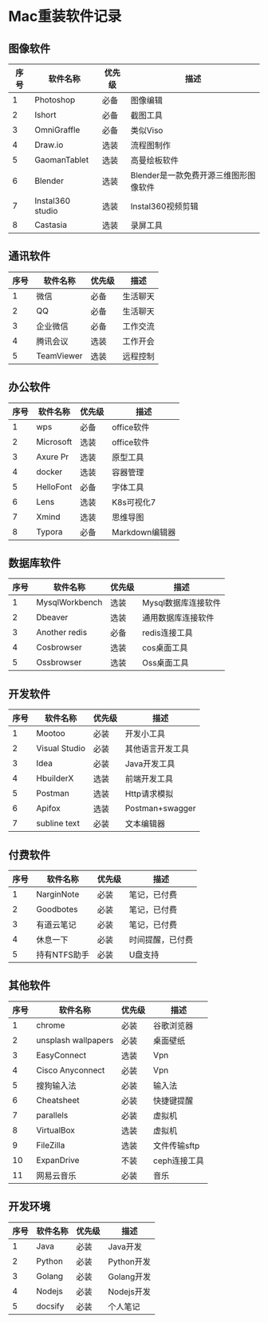 # Mac重装软件记录

## 图像软件

| 序号 | 软件名称         | 优先级 | 描述                                  |
| ---- | ---------------- | ------ | ------------------------------------- |
| 1    | Photoshop        | 必备   | 图像编辑                              |
| 2    | Ishort           | 必备   | 截图工具                              |
| 3    | OmniGraffle      | 必备   | 类似Viso                              |
| 4    | Draw.io          | 选装   | 流程图制作                            |
| 5    | GaomanTablet     | 选装   | 高曼绘板软件                          |
| 6    | Blender          | 选装   | Blender是一款免费开源三维图形图像软件 |
| 7    | Instal360 studio | 选装   | Instal360视频剪辑                     |
| 8    | Castasia         | 选装   | 录屏工具                              |

## 通讯软件

| 序号 | 软件名称   | 优先级 | 描述     |
| ---- | ---------- | ------ | -------- |
| 1    | 微信       | 必备   | 生活聊天 |
| 2    | QQ         | 必备   | 生活聊天 |
| 3    | 企业微信   | 必备   | 工作交流 |
| 4    | 腾讯会议   | 选装   | 工作开会 |
| 5    | TeamViewer | 选装   | 远程控制 |

## 办公软件

| 序号 | 软件名称  | 优先级 | 描述           |
| ---- | --------- | ------ | -------------- |
| 1    | wps       | 必备   | office软件     |
| 2    | Microsoft | 选装   | office软件     |
| 3    | Axure Pr  | 选装   | 原型工具       |
| 4    | docker    | 选装   | 容器管理       |
| 5    | HelloFont | 必备   | 字体工具       |
| 6    | Lens      | 选装   | K8s可视化7     |
| 7    | Xmind     | 选装   | 思维导图       |
| 8    | Typora    | 必备   | Markdown编辑器 |

## 数据库软件

| 序号 | 软件名称       | 优先级 | 描述                |
| ---- | -------------- | ------ | ------------------- |
| 1    | MysqlWorkbench | 选装   | Mysql数据库连接软件 |
| 2    | Dbeaver        | 选装   | 通用数据库连接软件  |
| 3    | Another redis  | 必备   | redis连接工具       |
| 4    | Cosbrowser     | 选装   | cos桌面工具         |
| 5    | Ossbrowser     | 选装   | Oss桌面工具         |

## 开发软件

| 序号 | 软件名称      | 优先级 | 描述             |
| ---- | ------------- | ------ | ---------------- |
| 1    | Mootoo        | 必装   | 开发小工具       |
| 2    | Visual Studio | 必装   | 其他语言开发工具 |
| 3    | Idea          | 必装   | Java开发工具     |
| 4    | HbuilderX     | 选装   | 前端开发工具     |
| 5    | Postman       | 选装   | Http请求模拟     |
| 6    | Apifox        | 选装   | Postman+swagger  |
| 7    | subline text  | 必装   | 文本编辑器       |

## 付费软件

| 序号 | 软件名称     | 优先级 | 描述             |
| ---- | ------------ | ------ | ---------------- |
| 1    | NarginNote   | 必装   | 笔记，已付费     |
| 2    | Goodbotes    | 必装   | 笔记，已付费     |
| 3    | 有道云笔记   | 必装   | 笔记，已付费     |
| 4    | 休息一下     | 必装   | 时间提醒，已付费 |
| 5    | 持有NTFS助手 | 必装   | U盘支持          |

## 其他软件

| 序号 | 软件名称            | 优先级 | 描述         |
| ---- | ------------------- | ------ | ------------ |
| 1    | chrome              | 必装   | 谷歌浏览器   |
| 2    | unsplash wallpapers | 必装   | 桌面壁纸     |
| 3    | EasyConnect         | 选装   | Vpn          |
| 4    | Cisco Anyconnect    | 必装   | Vpn          |
| 5    | 搜狗输入法          | 必装   | 输入法       |
| 6    | Cheatsheet          | 必装   | 快捷键提醒   |
| 7    | parallels           | 必装   | 虚拟机       |
| 8    | VirtualBox          | 选装   | 虚拟机       |
| 9    | FileZilla           | 选装   | 文件传输sftp |
| 10   | ExpanDrive          | 不装   | ceph连接工具 |
| 11   | 网易云音乐          | 必装   | 音乐         |

## 开发环境

| 序号 | 软件名称 | 优先级 | 描述       |
| ---- | -------- | ------ | ---------- |
| 1    | Java     | 必装   | Java开发   |
| 2    | Python   | 必装   | Python开发 |
| 3    | Golang   | 必装   | Golang开发 |
| 4    | Nodejs   | 必装   | Nodejs开发 |
| 5    | docsify  | 必装   | 个人笔记   |

